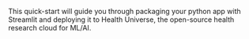 This quick-start will guide you through packaging your python app with Streamlit and deploying it to Health Universe, the open-source health research cloud for ML/AI.
